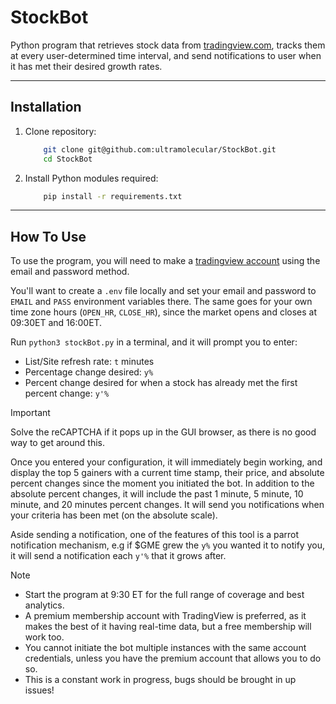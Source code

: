# StockBot

Python program that retrieves stock data from [tradingview.com](https://tradingview.com), tracks them at every user-determined time interval, and send notifications to user when it has met their desired growth rates.

---

## Installation

1. Clone repository:

    ```sh
        git clone git@github.com:ultramolecular/StockBot.git
        cd StockBot
    ```

2. Install Python modules required:

    ```sh
        pip install -r requirements.txt
    ```

---

## How To Use

To use the program, you will need to make a [tradingview account](https://tradingview.com) using the email and password method.

You'll want to create a `.env` file locally and set your email and password to `EMAIL` and `PASS` environment variables there.
The same goes for your own time zone hours (`OPEN_HR`, `CLOSE_HR`), since the market opens and closes at 09:30ET and 16:00ET.

Run `python3 stockBot.py` in a terminal, and it will prompt you to enter:

- List/Site refresh rate: `t` minutes
- Percentage change desired: `y%`
- Percent change desired for when a stock has already met the first percent change: `y'%`

> [!IMPORTANT]
> Solve the reCAPTCHA if it pops up in the GUI browser, as there is no good way to get around this.

Once you entered your configuration, it will immediately begin working, and display the top 5 gainers with a current time stamp, their price, and absolute percent changes since the moment you initiated the bot.
In addition to the absolute percent changes, it will include the past 1 minute, 5 minute, 10 minute, and 20 minutes percent changes.
It will send you notifications when your criteria has been met (on the absolute scale).

Aside sending a notification, one of the features of this tool is a parrot notification mechanism, e.g if $GME grew the `y%` you wanted it to notify you, it will send a notification each `y'%` that it grows after.

> [!NOTE]
> - Start the program at 9:30 ET for the full range of coverage and best analytics.
> - A premium membership account with TradingView is preferred, as it makes the best of it having real-time data, but a free membership will work too.
> - You cannot initiate the bot multiple instances with the same account credentials, unless you have the premium account that allows you to do so.
> - This is a constant work in progress, bugs should be brought in up issues!
